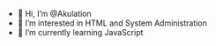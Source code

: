 - 👋 Hi, I’m @Akulation
- 👀 I’m interested in HTML and System Administration
- 🌱 I’m currently learning JavaScript

<!---
Akulation/Akulation is a ✨ special ✨ repository because its `README.md` (this file) appears on your GitHub profile.
You can click the Preview link to take a look at your changes.
--->
